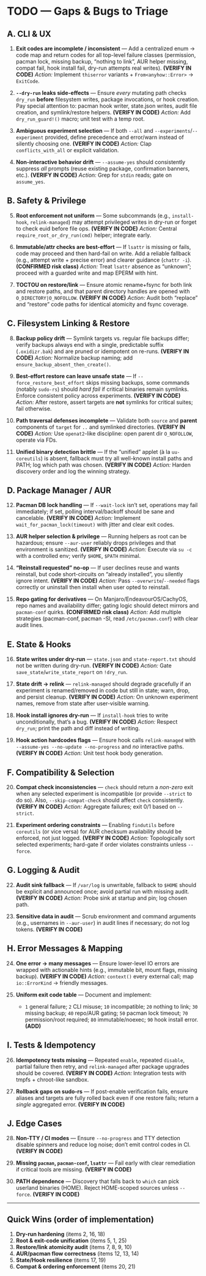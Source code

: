# TODO — Gaps & Bugs to Triage

## A. CLI & UX

1. **Exit codes are incomplete / inconsistent** — Add a centralized enum → code map and return codes for all top-level failure classes (permission, pacman lock, missing backup, “nothing to link”, AUR helper missing, compat fail, hook install fail, dry-run attempts real writes). **(VERIFY IN CODE)**
   *Action:* Implement `thiserror` variants + `From<anyhow::Error>` → `ExitCode`.

2. **`--dry-run` leaks side-effects** — Ensure *every* mutating path checks `dry_run` **before** filesystem writes, package invocations, or hook creation. Pay special attention to: pacman hook writer, state.json writes, audit file creation, and symlink/restore helpers. **(VERIFY IN CODE)**
   *Action:* Add `dry_run_guard!()` macro; unit test with a temp root.

3. **Ambiguous experiment selection** — If both `--all` and `--experiments`/`--experiment` provided, define precedence and error/warn instead of silently choosing one. **(VERIFY IN CODE)**
   *Action:* Clap `conflicts_with_all` or explicit validation.

4. **Non-interactive behavior drift** — `--assume-yes` should consistently suppress *all* prompts (reuse existing package, confirmation banners, etc.). **(VERIFY IN CODE)**
   *Action:* Grep for `stdin` reads; gate on `assume_yes`.

## B. Safety & Privilege

5. **Root enforcement not uniform** — Some subcommands (e.g., `install-hook`, `relink-managed`) may attempt privileged writes in dry-run or forget to check euid before file ops. **(VERIFY IN CODE)**
   *Action:* Central `require_root_or_dry_run(cmd)` helper; integrate early.

6. **Immutable/attr checks are best-effort** — If `lsattr` is missing or fails, code may proceed and then hard-fail on write. Add a reliable fallback (e.g., attempt write + precise error) and clearer guidance (`chattr -i`). **(CONFIRMED risk class)**
   *Action:* Treat `lsattr` absence as “unknown”; proceed with a guarded write and map EPERM with hint.

7. **TOCTOU on restore/link** — Ensure atomic rename+fsync for both link and restore paths, and that parent directory handles are opened with `O_DIRECTORY|O_NOFOLLOW`. **(VERIFY IN CODE)**
   *Action:* Audit both “replace” and “restore” code paths for identical atomicity and fsync coverage.

## C. Filesystem Linking & Restore

8. **Backup policy drift** — Symlink targets vs. regular file backups differ; verify backups always end with a single, predictable suffix (`.oxidizr.bak`) and are pruned or idempotent on re-runs. **(VERIFY IN CODE)**
   *Action:* Normalize backup naming; add `ensure_backup_absent_then_create()`.

9. **Best-effort restore can leave unsafe state** — If `--force_restore_best_effort` skips missing backups, some commands (notably `sudo-rs`) should *hard fail* if critical binaries remain symlinks. Enforce consistent policy across experiments. **(VERIFY IN CODE)**
   *Action:* After restore, assert targets are **not** symlinks for critical suites; fail otherwise.

10. **Path traversal defenses incomplete** — Validate both `source` and **parent** components of `target` for `..` and symlinked directories. **(VERIFY IN CODE)**
    *Action:* Use `openat2`-like discipline: open parent dir `O_NOFOLLOW`, operate via FDs.

11. **Unified binary detection brittle** — If the “unified” applet (à la `uu-coreutils`) is absent, fallback must try all well-known install paths and PATH; log which path was chosen. **(VERIFY IN CODE)**
    *Action:* Harden discovery order and log the winning strategy.

## D. Package Manager / AUR

12. **Pacman DB lock handling** — If `--wait-lock` isn’t set, operations may fail immediately; if set, polling interval/backoff should be sane and cancelable. **(VERIFY IN CODE)**
    *Action:* Implement `wait_for_pacman_lock(timeout)` with jitter and clear exit codes.

13. **AUR helper selection & privilege** — Running helpers as root can be hazardous; ensure `--aur-user` reliably drops privileges and that environment is sanitized. **(VERIFY IN CODE)**
    *Action:* Execute via `su -c` with a controlled env; verify `$HOME`, `$PATH` minimal.

14. **“Reinstall requested” no-op** — If user declines reuse and wants reinstall, but code short-circuits on “already installed”, you silently ignore intent. **(VERIFY IN CODE)**
    *Action:* Pass `--overwrite`/`--needed` flags correctly or uninstall then install when user opted to reinstall.

15. **Repo gating for derivatives** — On Manjaro/EndeavourOS/CachyOS, repo names and availability differ; gating logic should detect mirrors and `pacman-conf` quirks. **(CONFIRMED risk class)**
    *Action:* Add multiple strategies (pacman-conf, pacman -Sl, read `/etc/pacman.conf`) with clear audit lines.

## E. State & Hooks

16. **State writes under dry-run** — `state.json` and `state-report.txt` should not be written during dry-run. **(VERIFY IN CODE)**
    *Action:* Gate `save_state`/`write_state_report` on `!dry_run`.

17. **State drift → relink** — `relink-managed` should degrade gracefully if an experiment is renamed/removed in code but still in state; warn, drop, and persist cleanup. **(VERIFY IN CODE)**
    *Action:* On unknown experiment names, remove from state after user-visible warning.

18. **Hook install ignores dry-run** — If `install-hook` tries to write unconditionally, that’s a bug. **(VERIFY IN CODE)**
    *Action:* Respect `dry_run`; print the path and diff instead of writing.

19. **Hook action hardcodes flags** — Ensure hook calls `relink-managed` with `--assume-yes --no-update --no-progress` and *no* interactive paths. **(VERIFY IN CODE)**
    *Action:* Unit test hook body generation.

## F. Compatibility & Selection

20. **Compat check inconsistencies** — `check` should return a *non-zero* exit when any selected experiment is incompatible (or provide `--strict` to do so). Also, `--skip-compat-check` should affect `check` consistently. **(VERIFY IN CODE)**
    *Action:* Aggregate failures; exit 0/1 based on `--strict`.

21. **Experiment ordering constraints** — Enabling `findutils` before `coreutils` (or vice versa) for AUR checksum availability should be enforced, not just logged. **(VERIFY IN CODE)**
    *Action:* Topologically sort selected experiments; hard-gate if order violates constraints unless `--force`.

## G. Logging & Audit

22. **Audit sink fallback** — If `/var/log` is unwritable, fallback to `$HOME` should be explicit and announced once; avoid partial run with missing audit. **(VERIFY IN CODE)**
    *Action:* Probe sink at startup and pin; log chosen path.

23. **Sensitive data in audit** — Scrub environment and command arguments (e.g., usernames in `--aur-user`) in audit lines if necessary; do not log tokens. **(VERIFY IN CODE)**

## H. Error Messages & Mapping

24. **One error → many messages** — Ensure lower-level IO errors are wrapped with actionable hints (e.g., immutable bit, mount flags, missing backup). **(VERIFY IN CODE)**
    *Action:* `context()` every external call; map `io::ErrorKind` → friendly messages.

25. **Uniform exit code table** — Document and implement:

    * `1` general failure; `2` CLI misuse; `10` incompatible; `20` nothing to link; `30` missing backup; `40` repo/AUR gating; `50` pacman lock timeout; `70` permission/root required; `80` immutable/noexec; `90` hook install error. **(ADD)**

## I. Tests & Idempotency

26. **Idempotency tests missing** — Repeated `enable`, repeated `disable`, partial failure then retry, and `relink-managed` after package upgrades should be covered. **(VERIFY IN CODE)**
    *Action:* Integration tests with tmpfs + chroot-like sandbox.

27. **Rollback gaps on sudo-rs** — If post-enable verification fails, ensure aliases and targets are fully rolled back even if one restore fails; return a *single* aggregated error. **(VERIFY IN CODE)**

## J. Edge Cases

28. **Non-TTY / CI modes** — Ensure `--no-progress` and TTY detection disable spinners and reduce log noise; don’t emit control codes in CI. **(VERIFY IN CODE)**

29. **Missing `pacman`, `pacman-conf`, `lsattr`** — Fail early with clear remediation if critical tools are missing. **(VERIFY IN CODE)**

30. **PATH dependence** — Discovery that falls back to `which` can pick userland binaries (HOME). Reject HOME-scoped sources unless `--force`. **(VERIFY IN CODE)**

---

## Quick Wins (order of implementation)

1. **Dry-run hardening** (items 2, 16, 18)
2. **Root & exit-code unification** (items 5, 1, 25)
3. **Restore/link atomicity audit** (items 7, 8, 9, 10)
4. **AUR/pacman flow correctness** (items 12, 13, 14)
5. **State/Hook resilience** (items 17, 19)
6. **Compat & ordering enforcement** (items 20, 21)
